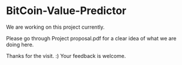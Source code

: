 # BitCoin-Value-Predictor


We are working on this project currently.

Please go through Project proposal.pdf for a clear idea of what we are doing here.


Thanks for the visit. :)
Your feedback is welcome.
